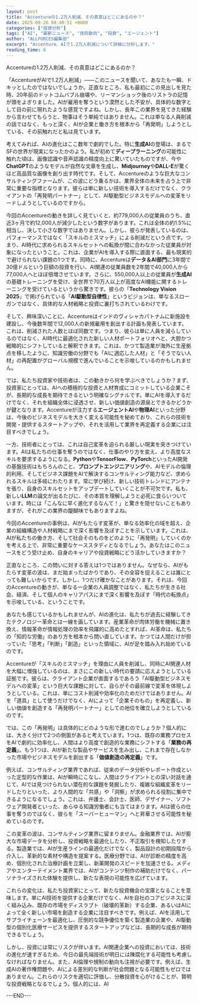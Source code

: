 ```yaml
---
layout: post
title: "Accentureの1.2万人削減、その真意はどこにあるのか？"
date: 2025-09-26 08:40:51 +0000
categories: ["投資分析"]
tags: ["AI", "最新ニュース", "技術動向", "投資", "エージェント"]
author: "ALLFORCES編集部"
excerpt: "Accenture、AIで1.2万人削減について詳細に分析します。"
reading_time: 8
---
```


Accentureの1.2万人削減、その真意はどこにあるのか？

「AccentureがAIで1.2万人削減」――このニュースを聞いて、あなたも一瞬、ドキッとしたのではないでしょうか。正直なところ、私も最初にこの見出しを見た時、20年前のドットコムバブル崩壊や、リーマンショック後のリストラの記憶が頭をよぎりました。AIが雇用を奪うという漠然とした不安が、具体的な数字として目の前に現れたような感覚ですよね。しかし、長年この業界を見てきた経験から言わせてもらうと、物事はそう単純ではありません。これは単なる人員削減の話ではなく、もっと深く、AIが企業と働き方を根本から「再発明」しようとしている、その前触れだと私は見ています。

考えてみれば、AIの進化はここ数年で劇的でした。特に**生成AI**の登場は、まるでSFの世界が現実になったかのよう。私が初めて**ディープラーニング**の可能性に触れた頃は、画像認識や音声認識の精度向上に驚いていたものですが、今や**ChatGPT**のようなモデルが自然な文章を生成し、**Midjourney**や**DALL-E**が驚くほど高品質な画像を創り出す時代です。そして、Accentureのような巨大なコンサルティングファームが、この波にどう乗るかは、業界全体の未来を占う上で非常に重要な指標となります。彼らは単に新しい技術を導入するだけでなく、クライアントの「再発明パートナー」として、AI駆動型ビジネスモデルへの変革をリードしようとしているのですから。

今回のAccentureの動きを詳しく見ていくと、約779,000人の従業員のうち、直近3ヶ月で約12,000人が減少したという数字があります。これは全体の約1.5%に相当し、決して小さな数字ではありません。しかし、彼らが発表しているのは、パフォーマンスではなく「スキルのミスマッチ」による削減だという点です。つまり、AI時代に求められるスキルセットへの転換が間に合わなかった従業員が対象になったということ。これは、企業がAIを導入する際に直面する、最も現実的で避けられない課題の1つです。同時に、Accentureは**データ＆AI部門**に3年間で30億ドルという巨額の投資を行い、AI関連の従業員数を2年間で40,000人から77,000人へとほぼ倍増させています。さらに、550,000人以上の従業員が**生成AI**の基礎トレーニングを受け、全世界で70万人以上が高度なAI機能に関するトレーニングを受けているというから驚きです。彼らの「**Technology Vision 2025**」で掲げられている「**AI駆動型自律性**」というビジョンは、単なるスローガンではなく、具体的な人材戦略と投資に裏打ちされているわけです。

そして、興味深いことに、Accentureはインドのヴィシャカパトナムに新施設を建設し、今後数年間で12,000人の新規雇用を創出する計画も発表しています。これは、削減された人数とほぼ同数です。つまり、彼らは単に人員を減らしているのではなく、AI時代に最適化された新しい人材ポートフォリオへと、大胆かつ戦略的にシフトしていると解釈できます。これは、かつて製造業が海外に生産拠点を移したように、知識労働の分野でも「AIに適応した人材」と「そうでない人材」の再配置がグローバル規模で進んでいることを示唆しているのかもしれません。

では、私たち投資家や技術者は、この動きから何を学ぶべきでしょうか？まず、投資家にとっては、AIへの積極的な投資と人材育成にコミットしている企業こそが、長期的な成長を期待できるという明確なシグナルです。単にAIを導入するだけでなく、それを組織全体に浸透させ、新しい価値創造の源泉とできるかどうかが鍵となります。Accentureが注力する**エージェントAI**や**物理AI**といった分野は、今後のビジネスモデルを大きく変える可能性を秘めており、これらの技術を開発・提供するスタートアップや、それを活用して業界を再定義する企業には注目すべきでしょう。

一方、技術者にとっては、これは自己変革を迫られる厳しい現実を突きつけています。AIは私たちの仕事を奪うのではなく、仕事のやり方を変え、より高度なスキルを要求するようになる。**Python**や**TensorFlow**、**PyTorch**といったAI開発の基盤技術はもちろんのこと、**プロンプトエンジニアリング**や、AIモデルの倫理的利用、そしてビジネス課題をAIで解決するコンサルティング能力など、求められるスキルは多岐にわたります。常に学び続け、新しい技術トレンドにアンテナを張り、自身のスキルセットをアップデートしていくことが不可欠です。私も、新しい**LLM**の論文が出るたびに、その本質を理解しようと必死に食らいついています。時には「こんなに早く進化するなんて！」と驚きを隠せないこともありますが、それがこの業界の醍醐味でもありますよね。

今回のAccentureの事例は、AIがもたらす変革が、単なる効率化の域を超え、企業の組織構造や人材戦略にまで深く影響を及ぼすことを示しています。これは、AIが私たちの働き方、そして社会そのものをどのように「再発明」していくのかを考える上で、非常に重要なケーススタディとなるでしょう。あなたはこのニュースをどう受け止め、自身のキャリアや投資戦略にどう活かしていきますか？

正直なところ、この問いに対する答えは1つではありません。なぜなら、AIがもたらす変革の波は、まだ始まったばかりであり、その全容を捉えることは誰にとっても難しいからです。しかし、1つだけ確かなことがあります。それは、今回のAccentureの動きが、単なる一企業の人員調整ではなく、私たちが生きる社会、経済、そして個人のキャリアパスにまで深く影響を及ぼす「時代の転換点」を示唆している、ということです。

あなたも感じているかもしれませんが、AIの進化は、私たちが過去に経験してきたテクノロジー革命とは一線を画しています。産業革命が肉体労働を機械に置き換え、情報革命が情報処理の効率を飛躍的に高めたとすれば、AI革命は、私たちの「知的な労働」のあり方を根本から問い直しています。かつては人間だけが担っていた「思考」「判断」「創造」といった領域に、AIが足を踏み入れ始めているのです。

Accentureが「スキルのミスマッチ」を理由に人員を削減し、同時にAI関連人材を大幅に増強しているのは、まさにこの新しい時代の要請に応えようとしている証拠です。彼らは、クライアント企業が直面するであろう「AI駆動型ビジネスモデルへの変革」という巨大な課題に対して、自らがその最前線で変革を体現しようとしている。これは、単にコスト削減や効率化のためだけではありません。AIを「道具」として使うだけでなく、AIによって「企業そのもの」を再定義し、新しい価値を創造する「再発明パートナー」としての地位を確立しようとしているのです。

では、この「再発明」は具体的にどのような形で進むのでしょうか？個人的には、大きく分けて2つの側面があると考えています。1つは、既存の業務プロセスをAIで劇的に効率化し、人間はより高度で創造的な業務にシフトする「**業務の再定義**」。もう1つは、AIが新たな製品やサービスを生み出し、これまで存在しなかった市場やビジネスモデルを創出する「**価値創造の再定義**」です。

例えば、コンサルティング業界であれば、従来のデータ分析やレポート作成といった定型的な作業は、AIが瞬時にこなし、人間はクライアントとの深い対話を通じて、AIでは見つけられない潜在的な課題を発掘したり、複雑な組織変革をリードしたりといった、より人間的な「共感」や「洞察」が求められる役割に集中できるようになるでしょう。これは、弁護士、会計士、医師、デザイナー、ソフトウェア開発者といった、あらゆる知識労働者にも当てはまります。AIは彼らの仕事を奪うのではなく、彼らを「スーパーヒューマン」へと昇華させる可能性を秘めているのです。

この変革の波は、コンサルティング業界に留まりません。金融業界では、AIが膨大な市場データを分析し、投資戦略を最適化したり、不正取引を検知したりする。製造業では、AIが生産ラインの最適化だけでなく、製品設計の初期段階から介入し、革新的な素材や構造を提案する。医療分野では、AIが診断の精度を高め、個別化された治療計画を立案し、新薬開発のスピードを加速させる。メディアやエンターテイメント業界では、AIがコンテンツ制作の補助だけでなく、パーソナライズされた体験を提供し、新たな表現の可能性を広げています。

これらの変化は、私たち投資家にとって、新たな投資機会の宝庫となることを意味します。単にAI技術を提供する企業だけでなく、AIを自社のコアビジネスに深く組み込み、既存の市場をディスラプト（破壊的革新）する企業、あるいはAIによって全く新しい市場を創造する企業に注目すべきです。例えば、AIを活用してサプライチェーンを最適化し、圧倒的な競争優位を築く製造業の企業や、AI駆動型の個別化医療サービスを提供するスタートアップなどは、長期的な成長が期待できるでしょう。

しかし、投資には常にリスクが伴います。AI関連企業への投資においては、技術の進化が速すぎるため、今日の最先端技術が明日には陳腐化する可能性も考慮しなければなりません。また、AI倫理や規制の動向も注視が必要です。例えば、生成AIの著作権問題や、AIによる差別的な判断が社会問題となる可能性もゼロではありません。これらのリスクを適切に評価し、分散投資を心がけることが、賢明な投資戦略となるでしょう。個人的には、AI

---END---